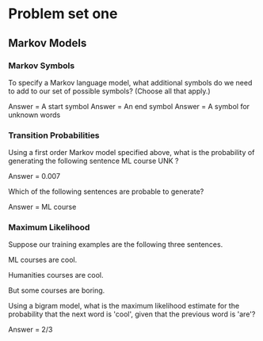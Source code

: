 # Problem set one

## Markov Models


### Markov Symbols


To specify a Markov language model, what additional symbols do we need to add to our set of possible symbols?
(Choose all that apply.)

Answer = A start symbol
Answer = An end symbol
Answer = A symbol for unknown words


### Transition Probabilities

Using a first order Markov model specified above, what is the probability of generating the following sentence <beg> ML course UNK <end>?


Answer = 0.007


Which of the following sentences are probable to generate?

Answer = <beg> ML course <end>



### Maximum Likelihood

Suppose our training examples are the following three sentences.

ML courses are cool.

Humanities courses are cool.

But some courses are boring.

Using a bigram model, what is the maximum likelihood estimate for the probability that the next word is 'cool', given that the previous word is 'are'?


Answer = 2/3
